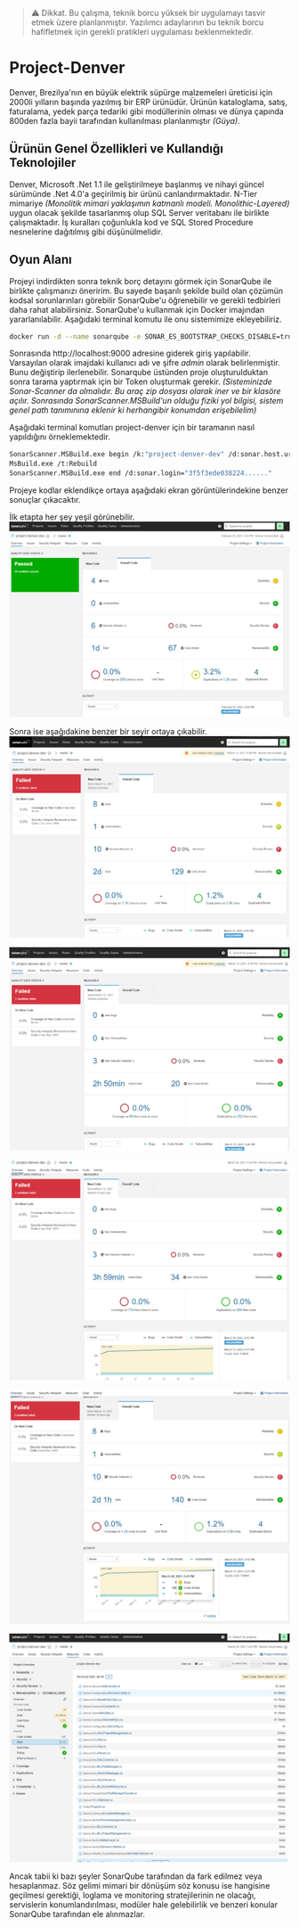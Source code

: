 > :warning: Dikkat. Bu çalışma, teknik borcu yüksek bir uygulamayı tasvir etmek üzere planlanmıştır. Yazılımcı adaylarının bu teknik borcu hafifletmek için gerekli pratikleri uygulaması beklenmektedir.

# Project-Denver

Denver, Brezilya'nın en büyük elektrik süpürge malzemeleri üreticisi için 2000li yılların başında yazılmış bir ERP ürünüdür. Ürünün kataloglama, satış, faturalama, yedek parça tedariki gibi modüllerinin olması ve dünya çapında 800den fazla bayii tarafından kullanılması planlanmıştır _(Güya)_.

## Ürünün Genel Özellikleri ve Kullandığı Teknolojiler

Denver, Microsoft .Net 1.1 ile geliştirilmeye başlanmış ve nihayi güncel sürümünde .Net 4.0'a geçirilmiş bir ürünü canlandırmaktadır. N-Tier mimariye _(Monolitik mimari yaklaşımın katmanlı modeli. Monolithic-Layered)_ uygun olacak şekilde tasarlanmış olup SQL Server veritabanı ile birlikte çalışmaktadır. İş kuralları çoğunlukla kod ve SQL Stored Procedure nesnelerine dağıtılmış gibi düşünülmelidir.

## Oyun Alanı

Projeyi indirdikten sonra teknik borç detayını görmek için SonarQube ile birlikte çalışmanızı öneririm. Bu sayede başarılı şekilde build olan çözümün kodsal sorunlarınları görebilir SonarQube'u öğrenebilir ve gerekli tedbirleri daha rahat alabilirsiniz. SonarQube'u kullanmak için Docker imajından yararlanılabilir. Aşağıdaki terminal komutu ile onu sistemimize ekleyebiliriz.

```bash
docker run -d --name sonarqube -e SONAR_ES_BOOTSTRAP_CHECKS_DISABLE=true -p 9000:9000 sonarqube:latest
```

Sonrasında http://localhost:9000 adresine giderek giriş yapılabilir. Varsayılan olarak imajdaki kullanıcı adı ve şifre _admin_ olarak belirlenmiştir. Bunu değiştirip ilerlenebilir. Sonarqube üstünden proje oluşturulduktan sonra tarama yaptırmak için bir Token oluşturmak gerekir. _(Sisteminizde Sonar-Scanner da olmalıdır. Bu araç zip dosyası olarak iner ve bir klasöre açılır. Sonrasında SonarScanner.MSBuild'un olduğu fiziki yol bilgisi, sistem genel path tanımınına eklenir ki herhangibir konumdan erişebilelim)_ 

Aşağıdaki terminal komutları project-denver için bir taramanın nasıl yapıldığını örneklemektedir.

```bash
SonarScanner.MSBuild.exe begin /k:"project-denver-dev" /d:sonar.host.url="http://localhost:9000" /d:sonar.login="3f5f3ede038224c9........"
MsBuild.exe /t:Rebuild
SonarScanner.MSBuild.exe end /d:sonar.login="3f5f3ede038224......"
```

Projeye kodlar eklendikçe ortaya aşağıdaki ekran görüntülerindekine benzer sonuçlar çıkacaktır.

İlk etapta her şey yeşil görünebilir.
![Assets/Sonarqube_2.png](Assets/Sonarqube_2.png)

Sonra ise aşağıdakine benzer bir seyir ortaya çıkabilir.
![Assets/Sonarqube_3.png](Assets/Sonarqube_3.png)

![Assets/Sonarqube_4.png](Assets/Sonarqube_4.png)

![Assets/Sonarqube_5.png](Assets/Sonarqube_5.png)

![Assets/Sonarqube_6.png](Assets/Sonarqube_6.png)

![Assets/Sonarqube_7.png](Assets/Sonarqube_7.png)

Ancak tabii ki bazı şeyler SonarQube tarafından da fark edilmez veya hesaplanmaz. Söz gelimi mimari bir dönüşüm söz konusu ise hangisine geçilmesi gerektiği, loglama ve monitoring stratejilerinin ne olacağı, servislerin konumlandırılması, modüler hale gelebilirlik ve benzeri konular SonarQube tarafından ele alınmazlar.